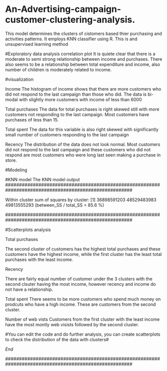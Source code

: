 # An-Advertising-campaign-customer-clustering-analysis.

This model determines the clusters of cistomers based thier purchasing and activities patterns.
It employs KNN classifier using R. This is and unsupervised learning method 

#Exploratory data analysis
 correlation plot
 It is quiete clear that there is a moderate to semi strong relationship between income and purchases.
 There also seems to be a relationship between total expenditure and income, also number of children is moderately related to income.
 
 #visualization
 
 Income
 The histogram of income shows that there are more customers who did not respond to the last campaign than those who did.
 The data is bi-modal with slightly more customers with income of less than 6000
 
 Total purchases
 The data for total purchases is right skewed still with more customers not responding to the last campaign.
 Most customers have purchases of less than 15.
 
 Total spent
 The data for this variable is also right skewed with significantly small number of customers responding to the last campaign
 
 Recency
 The distribution of the data does not look normal.
 Most customers did not respond to the last campaign and these customers who did not respond are most customers who were long last seen making a purchase in store.
 
 #Modeling
 
 #KNN model
 The KNN model output
  ######################################################################################################
  
 Within cluster sum of squares by cluster:
[1] 36898591203   48529483983   49813555293
     (between_SS / total_SS =  85.6 %)
 
 ######################################################################################################
 
 #Scatterplots analysis
 
 Total purchases
 
 The second cluster of customers has the highest total purchases and these customers have the highest income, while the first cluster has the least total purchases with the least income.
 
 Recency
 
 There are fairly equal number of customer under the 3 clusters with the second clsuter having the most income, however recency and income do not have a relationship.
 
 Total spent
 There seems to be more customers who spend much money on prodcuts who have a high income. These are customers from the second cluster.
 
 Number of web vists
 Customers from the first cluster with the least income have the most montly web visists followed by the second cluster.
 
 #You can edit the code and do further analysis, you can create scatterplots to check the distribution of the data with clusters#
 
 *End*

######################################################################################################
